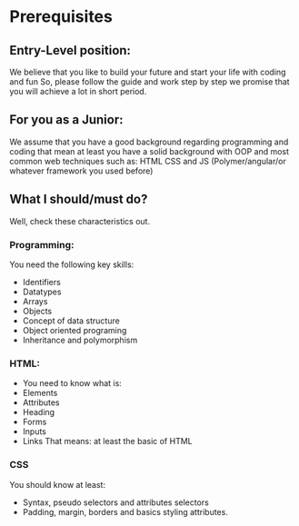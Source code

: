 # Prerequisites

## Entry-Level position:
We believe that you like to build your future and start your life with coding and fun 
So, please follow the guide and work step by step we promise that you will achieve a lot in short period. 

## For you as a Junior:
We assume that you have a good background regarding programming and coding that mean at least you have a solid background with OOP and most common web techniques such as: HTML CSS and JS (Polymer/angular/or whatever framework you used before) 

## What I should/must do?
 Well, check these characteristics out.

### Programming:
You need the following key skills:
 - Identifiers
 - Datatypes
 - Arrays 
 - Objects 
 - Concept of data structure 
 - Object oriented programing 
 - Inheritance and polymorphism

### HTML:
 - You need to know what is:
 - Elements
 - Attributes
 - Heading 
 - Forms
 - Inputs 
 - Links 
 That means: at least the basic of HTML 

### CSS
 You should know at least: 
 - Syntax, pseudo selectors and attributes selectors 
 - Padding, margin, borders and basics styling attributes.
